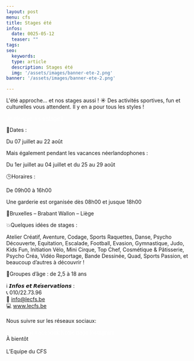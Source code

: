 ```yaml
---
layout: post
menu: cfs
title: Stages été
infos:
  date: 0025-05-12
  teaser: ""
tags:
seo:
  keywords:
  type: article
  description: Stages été
  img: '/assets/images/banner-ete-2.png'
banner: '/assets/images/banner-ete-2.png'

---
```


L'été approche… et nos stages aussi ! ☀️
Des activités sportives, fun et culturelles vous attendent. Il y en a pour tous les styles !

<div class="d-flex justify-content-center mb-3">
  <a href="https://www.lecfs.be/stages/" class="btn btn-info-filled " style="color: #fff !important;">Je réserve mon stage !</a>
</div>

📆Dates :

Du 07 juillet au 22 août

Mais également pendant les vacances néerlandophones :

Du 1er juillet au 04 juillet et du 25 au 29 août

🕒Horaires :

De 09h00 à 16h00

Une garderie est organisée dès 08h00 et jusque 18h00

📍Bruxelles – Brabant Wallon – Liège

💥Quelques idées de stages :

Atelier Créatif, Aventure, Codage, Sports Raquettes, Danse, Psycho Découverte, Equitation,
Escalade, Football, Evasion, Gymnastique, Judo, Kids Fun, Initiation Vélo, Mini Cirque, Top
Chef, Cosmétique &amp; Pâtisserie, Psycho Créa, Vidéo Reportage, Bande Dessinée, Quad,
Sports Passion, et beaucoup d’autres à découvrir !

👶Groupes d’âge : de 2,5 à 18 ans

ℹ️ 𝙄𝙣𝙛𝙤𝙨 𝙚𝙩 𝙍𝙚́𝙨𝙚𝙧𝙫𝙖𝙩𝙞𝙤𝙣𝙨 :<br>
📞 010/22.73.96<br>
📧 info@lecfs.be<br>
💻 www.lecfs.be<br>
<br>
Nous suivre sur les réseaux sociaux:
<div class="d-flex justify-content-center mb-3">
  <a href="https://www.facebook.com/CFSasbl" class="btn btn-info-filled m-4" style="color: #fff !important;">Notre page Facebook</a>
  <a href="https://www.instagram.com/cfs_asbl/" class="btn btn-info-filled m-4" style="color: #fff !important;">Notre page Instagram</a>
</div>
À bientôt<br><br>
L’Equipe du CFS
